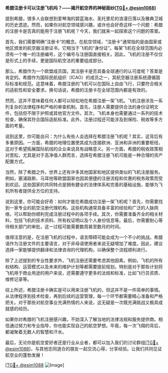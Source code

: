 **希腊注册卡可以注册飞机吗？——揭开航空界的神秘面纱[[TG💪+ @esim1088](https://t.me/s/esim1088)]**

提到希腊，很多人会联想到爱琴海的碧蓝海水、圣托里尼的浪漫日落以及雅典卫城的历史遗迹。然而，如果你对航空领域感兴趣，或许也会好奇这样一个问题：希腊的注册卡是否真的能用于注册飞机呢？今天，我们就来一起探索这个问题的答案。

首先，我们需要明确“注册卡”的概念。在航空领域，“注册卡”通常指的是由国家或地区颁发的航空器注册证书，它相当于飞机的“身份证”。每架飞机在全球范围内必须有一个唯一的注册编号，这个编号与注册国直接相关。因此，飞机的注册不仅仅是形式上的手续，更是国际航空法的重要组成部分。

那么，希腊作为一个欧盟成员国，其注册卡是否具备全球通行的认可度呢？答案是肯定的。希腊作为国际民航组织（ICAO）的成员之一，其航空器注册系统遵循国际标准和规范。这意味着，希腊注册的飞机可以在国际上自由飞行，只要符合相关的适航性和安全要求。换句话说，希腊的注册卡在全球范围内都是有效的。

然而，这并不意味着任何人都可以轻松地在希腊注册一架飞机。飞机注册涉及一系列复杂的法律程序和严格的审查机制。首先，注册人需要提供合法的身份证明文件，包括但不限于护照或其他官方文件。其次，飞机本身也需要通过一系列的技术检查，确保其符合国际适航标准。此外，注册过程还可能涉及到保险、税收等多方面的考量。

说到这里，你可能会问：为什么有些人会选择在希腊注册飞机呢？其实，这背后有多重原因。一方面，希腊的地理位置使其成为连接欧洲、亚洲和非洲的重要枢纽，这对于希望拓展国际航线的企业来说具有战略意义。另一方面，希腊的税收政策相对宽松，尤其是对于高净值人群而言，选择在希腊注册飞机可能是一种合理的资产配置方式。

当然，除了希腊之外，世界上还有许多其他国家和地区提供类似的飞机注册服务。例如，塞浦路斯、马耳他等欧盟国家也因其便捷的注册流程和优惠的税务政策而受到欢迎。这些国家的共同特点是拥有健全的法律体系和完善的基础设施，能够为飞机所有者提供全方位的支持。

说到这里，你可能会好奇：如何才能在希腊成功注册一架飞机呢？首先，你需要找到一家专业的航空注册代理机构。这些机构通常具备丰富的经验和广泛的人脉网络，可以帮助你顺利完成注册过程中的各项手续。其次，你需要准备齐全的相关材料，包括飞机的技术资料、所有权证明以及个人身份信息等。最后，你需要耐心等待相关部门的审批，这一过程可能需要数周甚至数月的时间。

值得注意的是，在注册飞机的过程中，语言障碍可能会成为一个不小的挑战。希腊语作为注册文件的主要语言，对于非母语使用者来说无疑增加了难度。因此，建议选择一家能够提供翻译和法律咨询的代理机构，以确保整个流程顺利进行。

除了上述提到的专业性要求外，飞机注册还需要考虑其他因素。例如，飞机的所有权结构、运营模式以及未来的维护计划等都需要提前规划。特别是对于那些计划将飞机用于商业用途的用户来说，还需要遵守更多的法规和标准，比如飞行员资质、维修记录等。

综上所述，希腊注册卡确实是可以用来注册飞机的，但这并不是一件简单的事情。从法律程序到技术检查，再到后续的运营管理，每一个环节都需要精心准备和严格把关。对于那些对航空事业充满热情的人来说，这无疑是一次既充满挑战又极具成就感的经历。

如果你对希腊的飞机注册感兴趣，不妨深入了解当地的法律法规和服务提供商。相信通过努力和专业指导，你也能实现自己的航空梦想。毕竟，每一次飞翔的背后，都凝聚着无数人的智慧和汗水。

最后，无论你是航空爱好者还是行业从业者，都可以加入我们的讨论群组[[TG💪+ @esim1088](https://t.me/s/esim1088)]，与其他志同道合的朋友一起交流心得，分享经验。让我们共同见证航空业的蓬勃发展！

[[TG💪+ @esim1088](https://t.me/s/esim1088) ![Image](https://i.postimg.cc/4NQfJmqS/Snipaste-2025-05-13-00-14-12.png)]